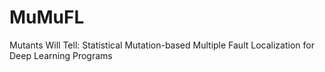 # MuMuFL
Mutants Will Tell: Statistical Mutation-based Multiple Fault Localization for Deep Learning Programs